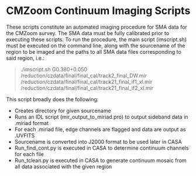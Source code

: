 # CMZoom Continuum Imaging Scripts

These scripts constitute an automated imaging procedure for SMA data for the CMZoom survey. The SMA data must be fully calibrated prior to executing these scripts. To run the procedure, the main script (imscript.sh) must be executed on the command line, along with the sourcename of the region to be imaged and the paths to all SMA data files corresponding to said region, i.e.: 

> ./imscript.sh G0.380+0.050 /reduction/czdata/final/final_cal/track2_final_DW.mir /reduction/czdata/final/final_cal/track21_final_if1_xl.mir /reduction/czdata/final/final_cal/track21_final_if2_xl.mir

This script broadly does the following:

- Creates directory for given sourcename
- Runs an IDL script (mir_output_to_miriad.pro) to output sideband data in .miriad format
- For each .miriad file, edge channels are flagged and data are output as .UVFITS
- Sourcename is converted into J2000 format to be used later in CASA
- Run_find_cont.py is executed in CASA to determine continuum channels for each file
- Run_tclean.py is executed in CASA to generate continuum mosaic from all data associated with the given region
